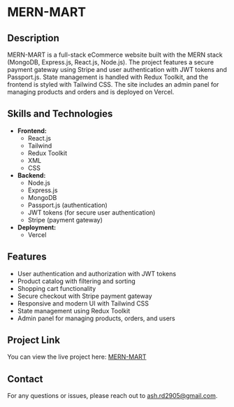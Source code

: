 ﻿# MERN-MART

## Description

MERN-MART is a full-stack eCommerce website built with the MERN stack (MongoDB, Express.js, React.js, Node.js). The project features a secure payment gateway using Stripe and user authentication with JWT tokens and Passport.js. State management is handled with Redux Toolkit, and the frontend is styled with Tailwind CSS. The site includes an admin panel for managing products and orders and is deployed on Vercel.

## Skills and Technologies

- **Frontend:**
  - React.js
  - Tailwind
  - Redux Toolkit
  - XML
  - CSS
- **Backend:**
  - Node.js
  - Express.js
  - MongoDB
  - Passport.js (authentication)
  - JWT tokens (for secure user authentication)
  - Stripe (payment gateway)
- **Deployment:**
  - Vercel

## Features

- User authentication and authorization with JWT tokens
- Product catalog with filtering and sorting
- Shopping cart functionality
- Secure checkout with Stripe payment gateway
- Responsive and modern UI with Tailwind CSS
- State management using Redux Toolkit
- Admin panel for managing products, orders, and users

## Project Link

You can view the live project here: [MERN-MART](https://e-commerce-avr.vercel.app/)

## Contact

For any questions or issues, please reach out to [ash.rd2905@gmail.com](mailto:ash.rd2905@gmail.com).
